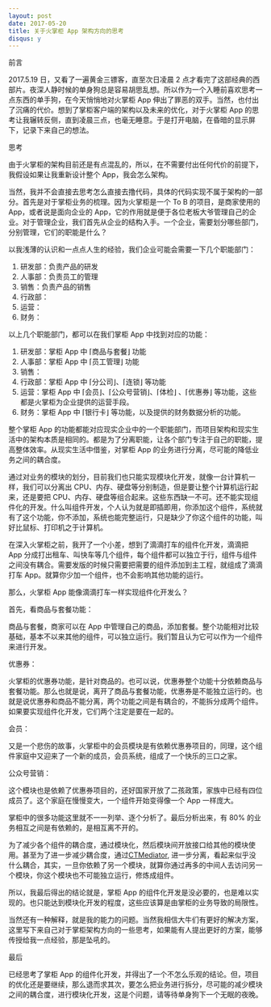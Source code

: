 ```yaml
---
layout: post
date: 2017-05-20
title: 关于火掌柜 App 架构方向的思考
disqus: y
---
```


前言

2017.5.19 日，又看了一遍黄金三镖客，直至次日凌晨 2 点才看完了这部经典的西部片。夜深人静时候的单身狗总是容易胡思乱想。所以作为一个入睡前喜欢思考一点东西的单手狗，在今天悄悄地对火掌柜 App 伸出了罪恶的双手。当然，也付出了沉痛的代价。想到了掌柜客户端的架构以及未来的优化，对于火掌柜 App 的思考让我辗转反侧，直到凌晨三点，也毫无睡意。于是打开电脑，在昏暗的显示屏下，记录下来自己的想法。



思考



由于火掌柜的架构目前还是有点混乱的，所以，在不需要付出任何代价的前提下，我假设如果让我重新设计整个 App，我会怎么架构。



当然，我并不会直接去思考怎么直接去撸代码，具体的代码实现不属于架构的一部分。首先是对于掌柜业务的梳理。因为火掌柜是一个 To B 的项目，是商家使用的 App，或者说是面向企业的 App，它的作用就是便于各位老板大爷管理自己的企业。对于管理企业，我们首先从企业的结构入手。一个企业，需要划分哪些部门，分别管理，它们的职能是什么？

以我浅薄的认识和一点点人生的经验，我们企业可能会需要一下几个职能部门：

1. 研发部：负责产品的研发
2. 人事部：负责员工的管理
3. 销售：负责产品的销售
4. 行政部：
5. 运营：
6. 财务：



以上几个职能部门，都可以在我们掌柜 App 中找到对应的功能：



1. 研发部：掌柜 App 中 ⌈商品与套餐⌋ 功能
2. 人事部：掌柜 App 中 ⌈员工管理⌋ 功能
3. 销售：
4. 行政部：掌柜 App 中 ⌈分公司⌋、⌈连锁⌋ 等功能
5. 运营：掌柜 App 中 ⌈会员⌋、⌈公众号营销⌋、⌈体检⌋ 、⌈优惠券⌋  等功能，这些都是火掌柜为企业提供的运营手段。
6. 财务：掌柜 App 中 ⌈银行卡⌋ 等功能，以及提供的财务数据分析的功能。



整个掌柜 App 的功能都能对应现实企业中的一个职能部门，而项目架构和现实生活中的架构本质是相同的。都是为了分离职能，让各个部门专注于自己的职能，提高整体效率。从现实生活中借鉴，对掌柜 App 的业务进行分离，尽可能的降低业务之间的耦合度。



通过对业务的模块的划分，目前我们也只能实现模块化开发，就像一台计算机一样，我们可以分离出 CPU、内存、硬盘等分别制造，但是要让整个计算机运行起来，还是要把 CPU、内存、硬盘等组合起来。这些东西缺一不可。还不能实现组件化的开发。什么叫组件开发，个人认为就是即插即用，你添加这个组件，系统就有了这个功能，你不添加，系统也能完整运行，只是缺少了你这个组件的功能，叫好比鼠标、打印机之于计算机。



在深入火掌柜之前，我开了一个小差，想到了滴滴打车的组件化开发，滴滴把 App 分成打出租车、叫快车等几个组件，每个组件都可以独立于行，组件与组件之间没有耦合。需要发版的时候只需要把需要的组件添加到主工程，就组成了滴滴打车 App。就算你少加一个组件，也不会影响其他功能的运行。



那么，火掌柜 App 能像滴滴打车一样实现组件化开发么？



首先，看商品与套餐功能：

商品与套餐，商家可以在 App 中管理自己的商品，添加套餐。整个功能相对比较基础，基本不以来其他的组件，可以独立运行。我们暂且认为它可以作为一个组件来进行开发。



优惠券：

火掌柜的优惠券功能，是针对商品的。也可以说，优惠券整个功能十分依赖商品与套餐功能。那么也就是说，离开了商品与套餐功能，优惠券是不能独立运行的。也就是说优惠券和商品不能分离，两个功能之间是有耦合的，不能拆分成两个组件。如果要实现组件化开发，它们两个注定是要在一起的。



会员：

又是一个悲伤的故事，火掌柜中的会员模块是有依赖优惠券项目的，同理，这个组件家庭中又迎来了一个新的成员，会员系统，组成了一个快乐的三口之家。



公众号营销：

这个模块也是依赖了优惠券项目的，还好国家开放了二孩政策，家族中已经有四位成员了。这个家庭在慢慢变大，一个组件开始变得像一个 App 一样庞大。



掌柜中的很多功能这里就不一一列举、逐个分析了。最后分析出来，有 80% 的业务相互之间是有依赖的，是相互离不开的。



为了减少各个组件的耦合度，通过模块化，然后模块间开放接口给其他的模块使用。甚至为了进一步减少耦合度，通过[CTMediator](https://casatwy.com/iOS-Modulization.html), 进一步分离，看起来似乎没什么耦合，其实，一旦你依赖了另一个模块，就算你通过再多的中间人去访问另一个模块，你这个模块也不可能独立运行，修炼成组件。



所以，我最后得出的结论就是，掌柜 App 的组件化开发是没必要的，也是难以实现的。也只能达到模块化开发的程度，这些应该算是由掌柜的业务导致的局限性。



当然还有一种解释，就是我的能力的问题。当然我相信大牛们有更好的解决方案，这里写下来自己对于掌柜架构方向的一些思考，如果能有人提出更好的方案，能够传授给我一点经验，那是坠吼的。



最后

已经思考了掌柜 App 的组件化开发，并得出了一个不怎么乐观的结论。但，项目的优化还是要继续，那么退而求其次，要怎么把业务进行拆分，尽可能的减少模块之间的耦合度，进行模块化开发，这是个问题，请等待单身狗下一个无眠的夜晚。


